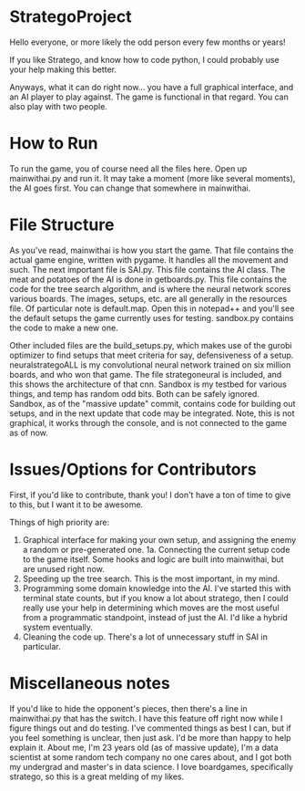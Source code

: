 # StrategoProject
Hello everyone, or more likely the odd person every few months or years!

If you like Stratego, and know how to code python, I could probably use your help making this better.

Anyways, what it can do right now... you have a full graphical interface, and an AI player to play against.
The game is functional in that regard. You can also play with two people.


# How to Run
To run the game, you of course need all the files here. Open up mainwithai.py and run it. It may take a moment (more like several moments), the AI goes first. You can change that somewhere in mainwithai.

# File Structure
As you've read, mainwithai is how you start the game. That file contains the actual game engine, written with pygame. It handles all the movement and such.
The next important file is SAI.py. This file contains the AI class. 
The meat and potatoes of the AI is done in getboards.py. This file contains the code for the tree search algorithm, and is where the neural network scores various boards.
The images, setups, etc. are all generally in the resources file. Of particular note is default.map. Open this in notepad++ and you'll see the default setups the game currently uses for testing. sandbox.py contains the code to make a new one.

Other included files are the build_setups.py, which makes use of the gurobi optimizer to find setups that meet criteria for say, defensiveness of a setup.
neuralstrategoALL is my convolutional neural network trained on six million boards, and who won that game. The file strategoneural is included, and this shows the architecture of that cnn. 
Sandbox is my testbed for various things, and temp has random odd bits. Both can be safely ignored. Sandbox, as of the "massive update" commit, contains code for building out setups, and in the next update that code may be integrated. Note, this is not graphical, it works through the console, and is not connected to the game as of now.


# Issues/Options for Contributors
First, if you'd like to contribute, thank you! I don't have a ton of time to give to this, but I want it to be awesome.

Things of high priority are: 
1. Graphical interface for making your own setup, and assigning the enemy a random or pre-generated one.
1a. Connecting the current setup code to the game itself. Some hooks and logic are built into mainwithai, but are unused right now.
2. Speeding up the tree search. This is the most important, in my mind. 
3. Programming some domain knowledge into the AI. I've started this with terminal state counts, but if you know a lot about stratego, then I could really use your help in determining which moves are the most useful from a programmatic standpoint, instead of just the AI. I'd like a hybrid system eventually. 
4. Cleaning the code up. There's a lot of unnecessary stuff in SAI in particular. 


# Miscellaneous notes
If you'd like to hide the opponent's pieces, then there's a line in mainwithai.py that has the switch. I have this feature off right now while I figure things out and do testing.
I've commented things as best I can, but if you feel something is unclear, then just ask. I'd be more than happy to help explain it.
About me, I'm 23 years old (as of massive update), I'm a data scientist at some random tech company no one cares about, and I got both my undergrad and master's in data science. I love boardgames, specifically stratego, so this is a great melding of my likes.

